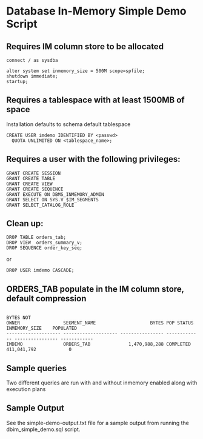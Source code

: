 # Database In-Memory Simple Demo Script

## Requires IM column store to be allocated

  ````
  connect / as sysdba

  alter system set inmemory_size = 500M scope=spfile;
  shutdown immediate;
  startup;
  ````

## Requires a tablespace with at least 1500MB of space

Installation defaults to schema default tablespace

  ````
  CREATE USER imdemo IDENTIFIED BY <passwd>
    QUOTA UNLIMITED ON <tablespace_name>;
  ````

## Requires a user with the following privileges:

  ````
  GRANT CREATE SESSION
  GRANT CREATE TABLE
  GRANT CREATE VIEW
  GRANT CREATE SEQUENCE
  GRANT EXECUTE ON DBMS_INMEMORY_ADMIN
  GRANT SELECT ON SYS.V_$IM_SEGMENTS
  GRANT SELECT_CATALOG_ROLE
  ````

## Clean up:

  ````
  DROP TABLE orders_tab;
  DROP VIEW  orders_summary_v;
  DROP SEQUENCE order_key_seq;
  ````
  or

  ````
  DROP USER imdemo CASCADE;
  ````

## ORDERS_TAB populate in the IM column store, default compression

````
                                                                                             BYTES NOT
OWNER                SEGMENT_NAME                    BYTES POP STATUS       INMEMORY_SIZE    POPULATED
-------------------- -------------------- ---------------- ------------- ---------------- ------------
IMDEMO               ORDERS_TAB              1,470,988,288 COMPLETED          411,041,792            0

````

## Sample queries

Two different queries are run with and without inmemory enabled along with execution plans

## Sample Output

See the simple-demo-output.txt file for a sample output from running the dbim_simple_demo.sql script.
